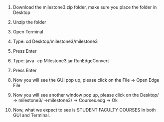 1. Download the milestone3.zip folder, make sure you place the folder in Desktop

2. Unzip the folder

3. Open Terminal

4. Type:   cd Desktop/milestone3/milestone3

5. Press Enter

6. Type:   java -cp Milestone3.jar RunEdgeConvert

7. Press Enter

8. Now you will see the GUI pop up, please click on the File → Open Edge File

9. Now you will see another window pop up, please click on the Desktop/ → milestone3/ →milestone3/ →  Courses.edg → Ok

10. Now, what we expect to see is 
	STUDENT
	FACULTY
	COURSES 
    In both GUI and Terminal. 
